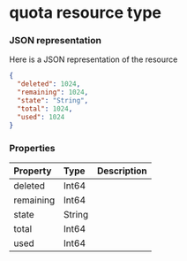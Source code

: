 # quota resource type



### JSON representation

Here is a JSON representation of the resource

<!-- {
  "blockType": "resource",
  "optionalProperties": [

  ],
  "@odata.type": "microsoft.graph.quota"
}-->

```json
{
  "deleted": 1024,
  "remaining": 1024,
  "state": "String",
  "total": 1024,
  "used": 1024
}

```
### Properties
| Property	   | Type	|Description|
|:---------------|:--------|:----------|
|deleted|Int64||
|remaining|Int64||
|state|String||
|total|Int64||
|used|Int64||

<!-- uuid: 63ac9cd9-4c25-4aef-8f06-c32be975bb24
2015-10-14 23:39:40 UTC -->
<!-- {
  "type": "#page.annotation",
  "description": "quota resource",
  "keywords": "",
  "section": "documentation",
  "tocPath": ""
}-->